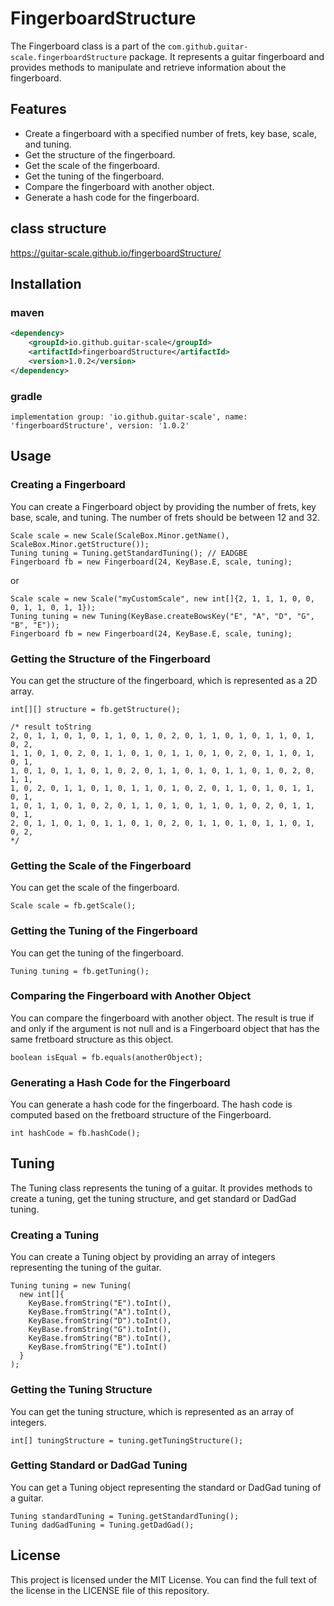 # FingerboardStructure

The Fingerboard class is a part of the `com.github.guitar-scale.fingerboardStructure` package. It represents a guitar fingerboard and provides methods to manipulate and retrieve information about the fingerboard.

## Features

- Create a fingerboard with a specified number of frets, key base, scale, and tuning.
- Get the structure of the fingerboard.
- Get the scale of the fingerboard.
- Get the tuning of the fingerboard.
- Compare the fingerboard with another object.
- Generate a hash code for the fingerboard.

## class structure
https://guitar-scale.github.io/fingerboardStructure/

## Installation

### maven

```xml
<dependency>
    <groupId>io.github.guitar-scale</groupId>
    <artifactId>fingerboardStructure</artifactId>
    <version>1.0.2</version>
</dependency>
```

### gradle

```
implementation group: 'io.github.guitar-scale', name: 'fingerboardStructure', version: '1.0.2'
```

## Usage

### Creating a Fingerboard

You can create a Fingerboard object by providing the number of frets, key base, scale, and tuning. The number of frets should be between 12 and 32.

```
Scale scale = new Scale(ScaleBox.Minor.getName(), ScaleBox.Minor.getStructure());
Tuning tuning = Tuning.getStandardTuning(); // EADGBE
Fingerboard fb = new Fingerboard(24, KeyBase.E, scale, tuning);
```

or

```
Scale scale = new Scale("myCustomScale", new int[]{2, 1, 1, 1, 0, 0, 0, 1, 1, 0, 1, 1});
Tuning tuning = new Tuning(KeyBase.createBowsKey("E", "A", "D", "G", "B", "E"));
Fingerboard fb = new Fingerboard(24, KeyBase.E, scale, tuning);
```


### Getting the Structure of the Fingerboard

You can get the structure of the fingerboard, which is represented as a 2D array.

```
int[][] structure = fb.getStructure();

/* result toString
2, 0, 1, 1, 0, 1, 0, 1, 1, 0, 1, 0, 2, 0, 1, 1, 0, 1, 0, 1, 1, 0, 1, 0, 2, 
1, 1, 0, 1, 0, 2, 0, 1, 1, 0, 1, 0, 1, 1, 0, 1, 0, 2, 0, 1, 1, 0, 1, 0, 1, 
1, 0, 1, 0, 1, 1, 0, 1, 0, 2, 0, 1, 1, 0, 1, 0, 1, 1, 0, 1, 0, 2, 0, 1, 1, 
1, 0, 2, 0, 1, 1, 0, 1, 0, 1, 1, 0, 1, 0, 2, 0, 1, 1, 0, 1, 0, 1, 1, 0, 1, 
1, 0, 1, 1, 0, 1, 0, 2, 0, 1, 1, 0, 1, 0, 1, 1, 0, 1, 0, 2, 0, 1, 1, 0, 1, 
2, 0, 1, 1, 0, 1, 0, 1, 1, 0, 1, 0, 2, 0, 1, 1, 0, 1, 0, 1, 1, 0, 1, 0, 2,
*/
```

### Getting the Scale of the Fingerboard

You can get the scale of the fingerboard.

```
Scale scale = fb.getScale();
```

### Getting the Tuning of the Fingerboard

You can get the tuning of the fingerboard.

```
Tuning tuning = fb.getTuning();
```

### Comparing the Fingerboard with Another Object

You can compare the fingerboard with another object. The result is true if and only if the argument is not null and is a Fingerboard object that has the same fretboard structure as this object.

```
boolean isEqual = fb.equals(anotherObject);
```

### Generating a Hash Code for the Fingerboard

You can generate a hash code for the fingerboard. The hash code is computed based on the fretboard structure of the Fingerboard.

```
int hashCode = fb.hashCode();
```

## Tuning

The Tuning class represents the tuning of a guitar. It provides methods to create a tuning, get the tuning structure, and get standard or DadGad tuning.

### Creating a Tuning

You can create a Tuning object by providing an array of integers representing the tuning of the guitar.

```
Tuning tuning = new Tuning(
  new int[]{
    KeyBase.fromString("E").toInt(),
    KeyBase.fromString("A").toInt(),
    KeyBase.fromString("D").toInt(),
    KeyBase.fromString("G").toInt(),
    KeyBase.fromString("B").toInt(),
    KeyBase.fromString("E").toInt()
  }
);
```

### Getting the Tuning Structure

You can get the tuning structure, which is represented as an array of integers.

```
int[] tuningStructure = tuning.getTuningStructure();
```

### Getting Standard or DadGad Tuning

You can get a Tuning object representing the standard or DadGad tuning of a guitar.

```
Tuning standardTuning = Tuning.getStandardTuning();
Tuning dadGadTuning = Tuning.getDadGad();
```

## License

This project is licensed under the MIT License. You can find the full text of the license in the LICENSE file of this repository.
